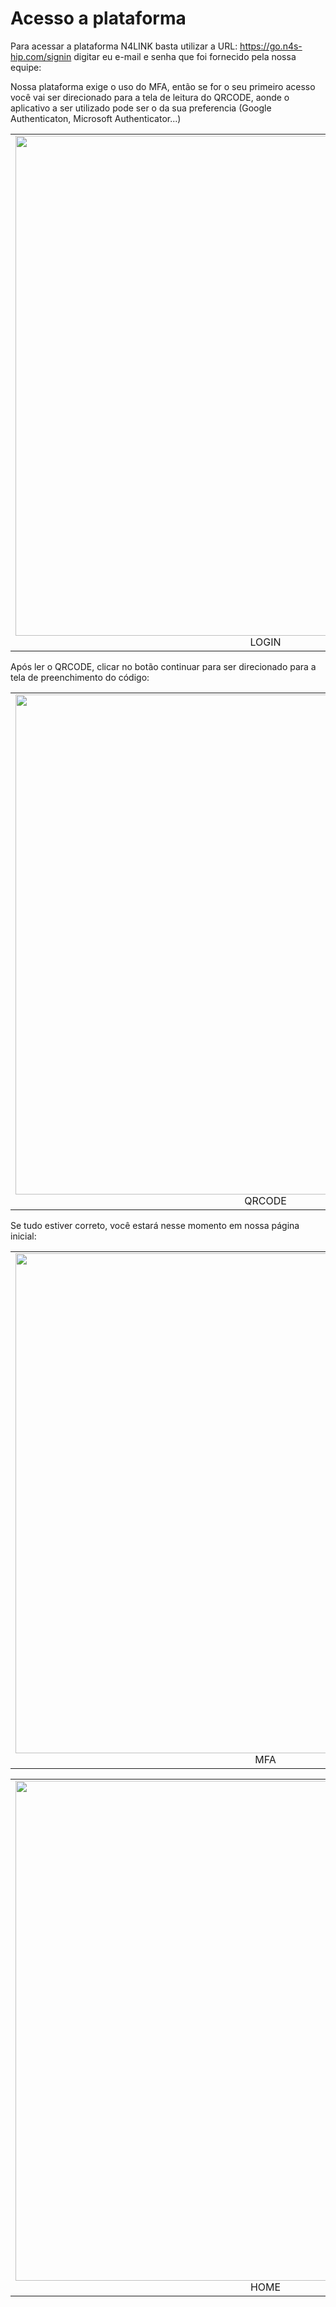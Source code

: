 # Acesso a plataforma

Para acessar a plataforma N4LINK basta utilizar a URL: https://go.n4s-hip.com/signin digitar eu e-mail e senha que foi fornecido pela nossa equipe:

<table>
  <tr>
    <td align="center"><img src="/n4link-wiki/assets/telas_n4link/login.png" width="800"/><br>LOGIN</td>
  </tr>
</td>

Nossa plataforma exige o uso do MFA, então se for o seu primeiro acesso você vai ser direcionado para a tela de leitura do QRCODE, aonde o aplicativo a ser utilizado pode ser o da sua preferencia (Google Authenticaton, Microsoft Authenticator...)

<table>
  <tr>
    <td align="center"><img src="/n4link-wiki/assets/telas_n4link/qrcode.png" width="800"/><br>QRCODE</td>
  </tr>
</td>

Após ler o QRCODE, clicar no botão continuar para ser direcionado para a tela de preenchimento do código:

<table>
  <tr>
    <td align="center"><img src="/n4link-wiki/assets/telas_n4link/mfa.png" width="800"/><br>MFA</td>
  </tr>
</td>

Se tudo estiver correto, você estará nesse momento em nossa página inicial:

<table>
  <tr>
    <td align="center"><img src="/n4link-wiki/assets/telas_n4link/home.png" width="800"/><br>HOME</td>
  </tr>
</td>
